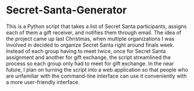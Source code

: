 # Secret-Santa-Generator

 This is a Python script that takes a list of Secret Santa participants, assigns each of them a gift receiver, and notifies them through email. The idea of the project came up last Christmas, when multiple organizations I was involved in decided to organize Secret Santa right around finals week. Instead of each group having to meet twice, once for Secret Santa assignment and another for gift exchange, the script streamlined the process so each group only had to meet for gift exchange. In the near future, I plan on turning the script into a web application so that people who are unfamiliar with the command-line interface can use it conveniently with a more user-friendly interface.